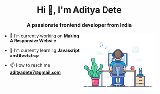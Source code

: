 <h1 align="center">Hi 👋, I'm Aditya Dete</h1>
<h3 align="center">A passionate frontend developer from India</h3>
<img align="right" alt="Coding" width="250px" border-radius= "45px" src="https://raw.githubusercontent.com/SupianIDz/SupianIDz/main/coding.gif">


- 🔭 I’m currently working on **Making A Responsive Website**

- 🌱 I’m currently learning **Javascript and Bootstrap**

- 📫 How to reach me **adityadete7@gmail.com**

